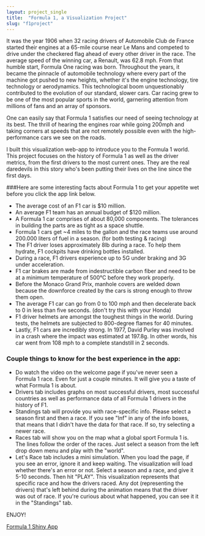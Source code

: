 ```yaml
---
layout: project_single
title:  "Formula 1, a Visualization Project"
slug: "f1project"
---
```

It was the year 1906 when 32 racing drivers of Automobile Club de France started their engines at a 65-mile course near Le Mans and competed to drive under the checkered flag ahead of every other driver in the race. The average speed of the winning car, a Renault, was 62.8 mph.
From that humble start, Formula One racing was born. Throughout the years, it became the pinnacle of automobile technology where every part of the machine got pushed to new heights, whether it's the engine technology, tire technology or aerodynamics. This technological boom unquestionably contributed to the evolution of our standard,  slower cars. Car racing grew to be one of the most popular sports in the world, garnering attention from millions of fans and an array of sponsors.

One can easily say that Formula 1 satisfies our need of seeing technology at its best. The thrill of hearing the engines roar while going 200mph and taking corners at speeds that are not remotely possible even with the high-performance cars we see on the roads.

I built this visualization web-app to introduce you to the Formula 1 world. This project focuses on the history of Formula 1 as well as the driver metrics, from the first drivers to the most current ones. They are the real daredevils in this story who's been putting their lives on the line since the first days.

###Here are some interesting facts about Formula 1 to get your appetite wet before you click the app link below.

* The average cost of an F1 car is $10 million.
* An average F1 team has an annual budget of $120 million.
* A Formula 1 car comprises of about 80,000 components. The tolerances in building the parts are as tight as a space shuttle.
* Formula 1 cars get ~4 miles to the gallon and the race teams use around 200.000 liters of fuel in a season. (for both testing & racing)
* The F1 driver loses approximately 8lb during a race. To help them hydrate, F1 cockpits have drinking bottles installed.
* During a race, F1 drivers experience up to 5G under braking and 3G under acceleration. 
* F1 car brakes are made from indestructible carbon fiber and need to be at a minimum temperature of 500°C before they work properly.
* Before the Monaco Grand Prix, manhole covers are welded down because  the downforce created by the cars is strong enough to throw them open.
* The average F1 car can go from 0 to 100 mph and then decelerate back to 0 in less than five seconds. (don't try this with your Honda)
* F1 driver helmets are amongst the toughest things in the world. During tests, the helmets are subjected to 800-degree flames for 40 minutes.
* Lastly, F1 cars are incredibly strong. In 1977, David Purley was involved in a crash where the impact was estimated at 197.8g. In other words, his car went from 108 mph to a complete standstill in 2 seconds.

### Couple things to know for the best experience in the app:
* Do watch the video on the welcome page if you've never seen a Formula 1 race. Even for just a couple minutes. It will give you a taste of what Formula 1 is about.
* Drivers tab includes graphs on most successful drivers, most successful countries as well as performance data of all Formula 1 drivers in the history of F1.
* Standings tab will provide you with race-specific info. Please select a season first and then a race. If you see "Inf" in any of the info boxes, that means that I didn't have the data for that race. If so, try selecting a newer race.
* Races tab will show you on the map what a global sport Formula 1 is. The lines follow the order of the races. Just select a season from the left drop down menu and play with the "world". 
* Let's Race tab includes a mini simulation. When you load the page, if you see an error, ignore it and keep waiting. The visualization will load whether there's an error or not. Select a season and a race, and give it 5-10 seconds. Then hit "PLAY". This visualization represents that specific race and how the drivers raced. Any dot (representing the drivers) that's left behind during the animation means that the driver was out of race. If you're curious about what happened, you can see it it in the "Standings" tab.

ENJOY!

[Formula 1 Shiny App](https://yucedincer.shinyapps.io/Formula_1_Shiny_App/)